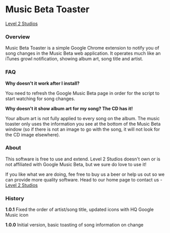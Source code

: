 # Music Beta Toaster
[Level 2 Studios](http://level2studios.com/ "Level 2 Studios")

### Overview

Music Beta Toaster is a simple Google Chrome extension to notify you of song changes in the Music Beta web application. It operates much like an iTunes growl notification, showing album art, song title and artist.

### FAQ

**Why doesn't it work after I install?**

You need to refresh the Google Music Beta page in order for the script to start watching for song changes.

**Why doesn't it show album art for my song? The CD has it!**

Your album art is not fully applied to every song on the album. The music toaster only uses the information you see at the bottom of the Music Beta window (so if there is not an image to go with the song, it will not look for the CD image elsewhere).

### About

This software is free to use and extend. Level 2 Studios doesn't own or is not affiliated with Google Music Beta, but we sure do love to use it!

If you like what we are doing, fee free to buy us a beer or help us out so we can provide more quality software. Head to our home page to contact us - [Level 2 Studios](http://level2studios.com/ "Level 2 Studios")

### History

**1.0.1** Fixed the order of artist/song title, updated icons with HQ Google Music icon

**1.0.0** Initial version, basic toasting of song information on change